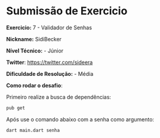 # Submissão de Exercicio

**Exercicio:** 7 - Validador de Senhas

**Nickname:** SidiBecker

**Nível Técnico:** - Júnior

**Twitter**: https://twitter.com/sideera

**Dificuldade de Resolução:** - Média


**Como rodar o desafio**: 

Primeiro realize a busca de dependências:
```bash
pub get
```

Após use o comando abaixo com a senha como argumento: 
```bash
dart main.dart senha
```